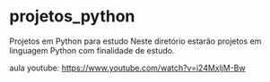 # projetos_python
Projetos em Python para estudo
Neste diretório estarão projetos em linguagem Python com finalidade de estudo.

aula youtube: https://www.youtube.com/watch?v=i24MxljM-Bw